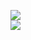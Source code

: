 [![](https://img.shields.io/badge/Made%20With-Github%20Spray-lightgrey.svg?style=for-the-badge&logo=github)](https://github.com/Annihil/github-spray#19398)  
[![](https://i.imgur.com/2DrTn0Z.gif)](https://github.com/Annihil/github-spray)